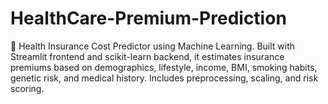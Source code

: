 # HealthCare-Premium-Prediction
🏥 Health Insurance Cost Predictor using Machine Learning. Built with Streamlit frontend and scikit-learn backend, it estimates insurance premiums based on demographics, lifestyle, income, BMI, smoking habits, genetic risk, and medical history. Includes preprocessing, scaling, and risk scoring.
